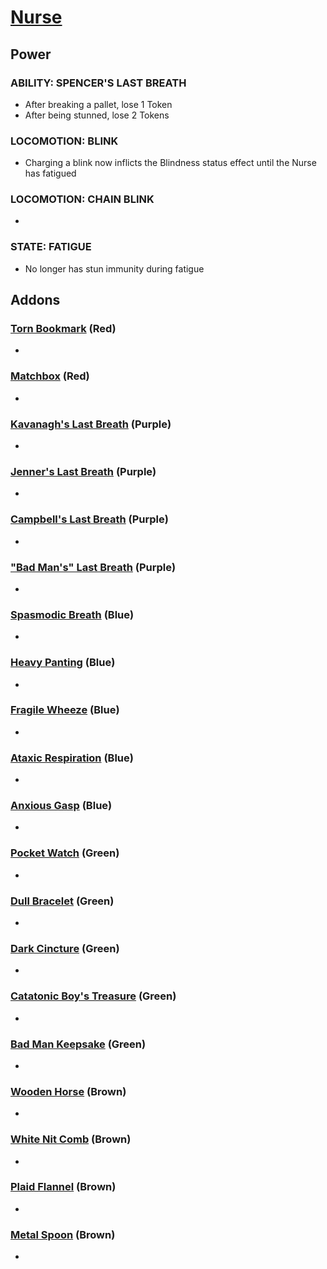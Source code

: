 # [Nurse](<https://deadbydaylight.wiki.gg/wiki/Sally_Smithson>)

## Power

### ABILITY: SPENCER'S LAST BREATH

- After breaking a pallet, lose 1 Token
- After being stunned, lose 2 Tokens


### LOCOMOTION: BLINK

- Charging a blink now inflicts the Blindness status effect until the Nurse has fatigued


### LOCOMOTION: CHAIN BLINK

-


### STATE: FATIGUE

- No longer has stun immunity during fatigue


## Addons

### [Torn Bookmark](<https://deadbydaylight.wiki.gg/wiki/Torn_Bookmark>) (Red)

-


### [Matchbox](<https://deadbydaylight.wiki.gg/wiki/Matchbox>) (Red)

-


### [Kavanagh's Last Breath](<https://deadbydaylight.wiki.gg/wiki/Kavanagh%27s_Last_Breath>) (Purple)

-


### [Jenner's Last Breath](<https://deadbydaylight.wiki.gg/wiki/Jenner%27s_Last_Breath>) (Purple)

-


### [Campbell's Last Breath](<https://deadbydaylight.wiki.gg/wiki/Campbell%27s_Last_Breath>) (Purple)

-


### ["Bad Man's" Last Breath](<https://deadbydaylight.wiki.gg/wiki/%22Bad_Man%27s%22_Last_Breath>) (Purple)

-


### [Spasmodic Breath](<https://deadbydaylight.wiki.gg/wiki/Spasmodic_Breath>) (Blue)

-


### [Heavy Panting](<https://deadbydaylight.wiki.gg/wiki/Heavy_Panting>) (Blue)

-


### [Fragile Wheeze](<https://deadbydaylight.wiki.gg/wiki/Fragile_Wheeze>) (Blue)

-


### [Ataxic Respiration](<https://deadbydaylight.wiki.gg/wiki/Ataxic_Respiration>) (Blue)

-


### [Anxious Gasp](<https://deadbydaylight.wiki.gg/wiki/Anxious_Gasp>) (Blue)

-


### [Pocket Watch](<https://deadbydaylight.wiki.gg/wiki/Pocket_Watch_(Spencer%27s_Last_Breath)>) (Green)

-


### [Dull Bracelet](<https://deadbydaylight.wiki.gg/wiki/Dull_Bracelet>) (Green)

-


### [Dark Cincture](<https://deadbydaylight.wiki.gg/wiki/Dark_Cincture>) (Green)

-


### [Catatonic Boy's Treasure](<https://deadbydaylight.wiki.gg/wiki/Catatonic_Boy%27s_Treasure>) (Green)

-


### [Bad Man Keepsake](<https://deadbydaylight.wiki.gg/wiki/Bad_Man_Keepsake>) (Green)

-


### [Wooden Horse](<https://deadbydaylight.wiki.gg/wiki/Wooden_Horse>) (Brown)

-


### [White Nit Comb](<https://deadbydaylight.wiki.gg/wiki/White_Nit_Comb>) (Brown)

-


### [Plaid Flannel](<https://deadbydaylight.wiki.gg/wiki/Plaid_Flannel>) (Brown)

-


### [Metal Spoon](<https://deadbydaylight.wiki.gg/wiki/Metal_Spoon>) (Brown)

-
